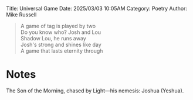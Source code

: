 Title: Universal Game
Date: 2025/03/03 10:05AM
Category: Poetry
Author: Mike Russell

> A game of tag is played by two<br>
> Do you know who? Josh and Lou<br>
> Shadow Lou, he runs away<br>
> Josh's strong and shines like day<br>
> A game that lasts eternity through

# Notes

The Son of the Morning, chased by Light—his nemesis: Joshua (Yeshua).
